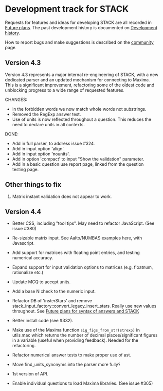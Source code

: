# Development track for STACK

Requests for features and ideas for developing STACK are all recorded in [Future plans](Future_plans.md). The
past development history is documented on [Development history](Development_history.md).

How to report bugs and make suggestions is described on the [community](../About/Community.md) page.

## Version 4.3

Version 4.3 represents a major internal re-engineering of STACK, with a new dedicated parser and an updated mechanism for connecting to Maxima.  This is a significant improvement, refactoring some of the oldest code and unblocking progress to a wide range of requested features.

CHANGES:

* In the forbidden words we now match whole words not substrings.
* Removed the RegExp answer test.
* Use of units is now reflected throughout a question.  This reduces the need to declare units in all contexts.

DONE:

* Add in full parser, to address issue #324.
* Add in input option 'align'.
* Add in input option 'nounits'.
* Add in option 'compact' to input "Show the validation" parameter.
* Add in a basic question use report page, linked from the question testing page.

## Other things to fix

1. Matrix instant validation does not appear to work.

## Version 4.4

* Better CSS, including "tool tips".  May need to refactor JavaScript.  (See issue #380)
* Re-sizable matrix input.  See Aalto/NUMBAS examples here, with Javascript.
* Add support for matrices with floating point entries, and testing numerical accuracy.
* Expand support for input validation options to matrices (e.g. floatnum, rationalize etc.)
* Update MCQ to accept units.
* Add a base N check to the numeric input.
* Refactor DB of 'insterStars' and remove stack_input_factory::convert_legacy_insert_stars.  Really use new values throughout.  See [Future plans for syntax of answers and STACK](Syntax_Future.md)
* Better install code (see #332).
* Make use of the Maxima function `sig_figs_from_str(strexp)` in utils.mac which returns the number of decimal places/significant figures in a variable (useful when providing feedback).  Needed for the refactoring.
* Refactor numerical answer tests to make proper use of ast.
* Move find_units_synonyms into the parser more fully?

* 1st version of API.
* Enable individual questions to load Maxima libraries.  (See issue #305)

